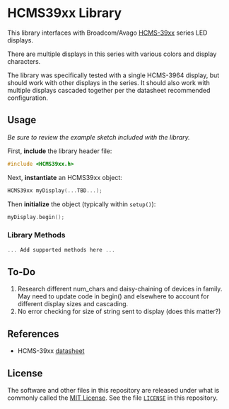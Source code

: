 # HCMS39xx Library

This library interfaces with Broadcom/Avago [HCMS-39xx][2] series LED displays. 

There are multiple displays in this series with various colors and display characters. 

The library was specifically tested with a single HCMS-3964 display, but should work with other displays in the series. It should also work with multiple displays cascaded together per the datasheet recommended configuration. 

## Usage

_Be sure to review the example sketch included with the library._

First, **include** the library header file:

```cpp
#include <HCMS39xx.h>
```

Next, **instantiate** an HCMS39xx object:

```cpp
HCMS39xx myDisplay(...TBD...);
```

Then **initialize** the object (typically within `setup()`):

```cpp
myDisplay.begin();
```

### Library Methods

```cpp
... Add supported methods here ...
```

## To-Do

1. Research different num_chars and daisy-chaining of devices in family. May need to update code in begin() and elsewhere to account for different display sizes and cascading.
2. No error checking for size of string sent to display (does this matter?)


## References

+ HCMS-39xx [datasheet][1]

## License

The software and other files in this repository are released under what is commonly called the [MIT License][100]. See the file [`LICENSE`][101] in this repository.

[1]:https://docs.broadcom.com/docs/AV02-0868EN
[2]:https://www.broadcom.com/products/leds-and-displays/smart-alphanumeric-displays/serial-interface/hcms-3964
[100]: https://choosealicense.com/licenses/mit/
[101]: ./LICENSE
[200]: https://github.com/Andy4495/HCMS39xx
